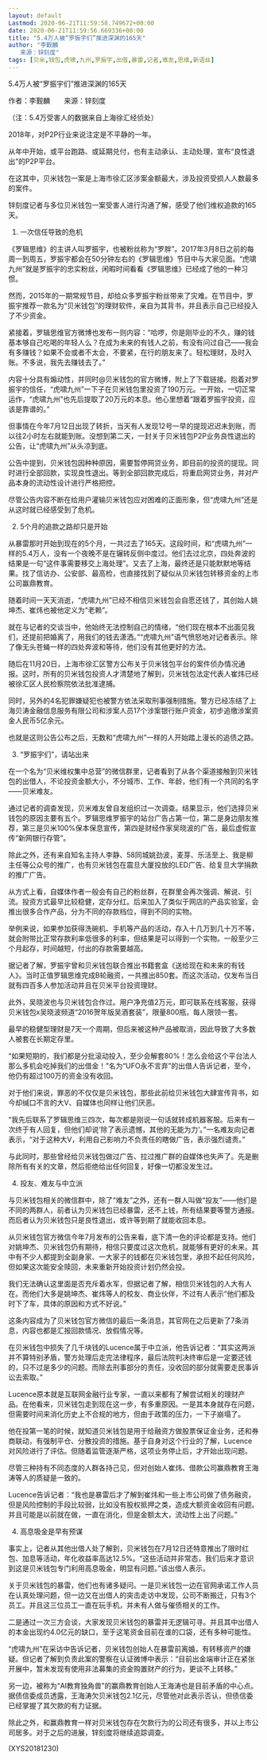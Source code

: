 ```yaml
---
layout: default
Lastmod: 2020-06-21T11:59:58.749672+00:00
date: 2020-06-21T11:59:56.669336+00:00
title: "5.4万人被“罗振宇们”推进深渊的165天"
author: "李觐麟
　　来源：锌刻度"
tags: [贝米,钱包,虎啸,九州,罗振宇,出借,暴雷,记者,难友,思维,新语丝]
---
```


5.4万人被“罗振宇们”推进深渊的165天

作者：李觐麟　　来源：锌刻度

（注：5.4万受害人的数据来自上海徐汇经侦处）

2018年，对P2P行业来说注定是不平静的一年。

从年中开始，或平台跑路、或延期兑付，也有主动承认、主动处理，宣布“良性退出”的P2P平台。

在这其中，贝米钱包一案是上海市徐汇区涉案金额最大，涉及投资受损人人数最多的案件。

锌刻度记者与多位贝米钱包一案受害人进行沟通了解，感受了他们维权追款的165天。

1. 一次信任导致的危机

《罗辑思维》的主讲人叫罗振宇，也被粉丝称为“罗胖”。2017年3月8日之前的每周一到周五，罗振宇都会在50分钟左右的《罗辑思维》节目中与大家见面。“虎啸九州”就是罗振宇的忠实粉丝，闲暇时间看看《罗辑思维》已经成了他的一种习惯。

然而，2015年的一期常规节目，却给众多罗振宇粉丝带来了灾难。在节目中，罗振宇推荐一款名为“贝米钱包”的理财软件，亲自为其背书，并且表示自己已经投入了不少资金。

紧接着，罗辑思维官方微博也发布一则内容：“哈啰，你是刚毕业的不久，赚的钱基本够自己吃喝的年轻人么？在成为未来的有钱人之前，有没有问过自己——我会有多赚钱？如果不会或者不太会，不要紧，在行的朋友来了。轻松理财，及时入账。不多说，我先去赚钱去了。”

内容十分具有煽动性，并同时@贝米钱包的官方微博，附上了下载链接。抱着对罗振宇的信任，“虎啸九州”一下子在贝米钱包里投资了190万元。一开始，一切正常运作，“虎啸九州”也先后提取了20万元的本息。他心里想着“跟着罗振宇投资，应该是靠谱的。”

但事情在今年7月12日出现了转折，当天有人发现12号一早的提现迟迟未到账，而以往2小时左右就能到账。没想到第二天，一封关于贝米钱包P2P业务良性退出的公告，让“虎啸九州”从头凉到底。

公告中提到，贝米钱包因种种原因，需要暂停网贷业务，即目前的投资的提现。同时进行全部回款，实现良性退出。等到全部回款完成后，将重启网贷业务，并对产品本身的流动性设计进行严格把控。

尽管公告内容不断在给用户灌输贝米钱包应对困难的正面形象，但“虎啸九州”还是从这时就已经感受到了危机。

2. 5个月的追款之路却只是开始

从暴雷那时开始到现在的5个月，一共过去了165天。这段时间，和“虎啸九州”一样的5.4万人，没有一个夜晚不是在辗转反侧中度过。他们去过北京，四处奔波的结果是一句“这件事需要移交上海处理”。又去了上海，最终还是只能默默地等结果。找了信访办、公安部、最高检，也直接找到了疑似从贝米钱包转移资金的上市公司赢鼎教育。

随着时间一天天消逝，“虎啸九州”已经不相信贝米钱包会自愿还钱了，其创始人姚坤杰、崔炜也被他定义为“老赖”。

就在与记者的交谈当中，他始终无法控制自己的情绪，“他们现在根本不出面见我们，还提前把婚离了，用我们的钱去潇洒。”“虎啸九州”语气愤怒地对记者表示。除了像无头苍蝇一样的四处奔波和等待，他们没有其他更好的方法。

随后在11月20日，上海市徐汇区警方公布关于贝米钱包平台的案件侦办情况通报。这时，所有的贝米钱包投资人才清楚地了解到，贝米钱包法定代表人崔炜已经被徐汇区人民检察院依法批准逮捕。

同时，另外的4名犯罪嫌疑犯也被警方依法采取刑事强制措施。警方已经冻结了上海贝涛金融信息服务有限公司和涉案人员17个涉案银行账户资金，初步追缴涉案资金人民币5亿余元。

也就是这则公告公布之后，无数和“虎啸九州”一样的人开始踏上漫长的追债之路。

3. “罗振宇们”，请站出来

在一个名为“贝米维权集中总营”的微信群里，记者看到了从各个渠道接触到贝米钱包的出借人，不论投资金额大小，不分城市、工作、年龄，他们有一个共同的名字——贝米难友。

通过记者的调查发现，贝米难友曾自发组织过一次调查。结果显示，他们选择贝米钱包的原因主要有五个。罗辑思维罗振宇的站台广告占第一位，第二是身边朋友推荐，第三是贝米100%保本保息宣传，第四是财经作家吴晓波的广告，最后虚假宣传“新网银行存管”。

除此之外，还有来自知名主持人李静、58同城姚劲波，麦芽、乐活至上、我是柳主任等公众号的推广，也有贝米钱包在震旦大厦投放的LED广告、给复旦大学捐款的推广广告。

从方式上看，自媒体作者一般会有自己的粉丝群，在群里会再次强调、解说、引流。投资方式最早比较稳健，定存分红。后来加入了类似于网店的产品实验室，会推出很多合作产品，分为不同的存款档位，得到不同的实物。

举例来说，如果参加获得洗碗机、手机等产品的活动，存入十几万到几十万不等，就会附带比正常存款利率低很多的利率，但结果是可以得到一个实物。一般至少三个月起存，时间越短，付出的存款需要越高。

据记者了解，罗振宇曾和贝米钱包联合推出书籍套盒《送给现在和未来的有钱人》。当时正值罗辑思维完成B轮融资，一共推出850套。而这次活动，仅发布当日就有四百多人参加活动并且在贝米平台投资理财。

此外，吴晓波也与贝米钱包合作过。用户净充值2万元，即可联系在线客服，获得贝米钱包x吴晓波频道“2016贺年版吴酒套装”，限量800瓶，每人限领一套。

最早的稳健型理财是7天一个周期，但后来被这种产品被取消，因此导致了大多数人被套在长期定存里。

“如果短期的，我们都是分批滚动投入，至少会解套80%！怎么会给这个平台法人那么多机会吃掉我们的出借金！”名为“UFO永不言弃”的出借人告诉记者，至今，他仍有超过100万的资金没有收回。

对于他们来说，罪恶的不仅仅是贝米钱包，那些此前给贝米钱包大肆宣传背书，如今却缄口不言的大V、自媒体也同样让他们厌恶。

“我先后联系了罗辑思维三四次，每次都是刚说一句话就转成机器客服。后来有一次终于有人回复，但他们却说‘除了表示遗憾，其他的无能为力’。”一名难友向记者表示，“对于这种大V，利用自己影响力不负责任的瞎做广告，表示强烈谴责。”

与此同时，那些曾经给贝米钱包做过广告、拉过推广群的自媒体也失声了。先是删除所有有关的文章，然后拒绝给出任何回复，好像一切都没发生过。

4. 投友、难友与中立派

与贝米钱包相关的微信群中，除了“难友”之外，还有一群人叫做“投友”——他们是不同的两群人，前者认为贝米钱包已经暴雷，还不上钱，所有结果要等警方通报。而后者认为贝米钱包只是良性退出，或许等到期了就能收回本息。

从贝米钱包官方微信今年7月发布的公告来看，底下清一色的评论都是支持。他们对姚坤杰、贝米钱包仍有期待，相信只要度过这次危机，就能够有更好的未来。其中有不少人都提到全副身家、一大家子的钱都在贝米钱包里，承担不起任何风险，但如果这次能安全赎回，未来重新开始投资计划仍然会投。

我们无法确认这里面是否充斥着水军，但据记者了解，相信贝米钱包的人大有人在。而他们大多是姚坤杰、崔炜等人的校友、商业伙伴，不过有人表示“他们都及时下了车，具体的原因和方式不好说。”

这条内容成为了贝米钱包官方微信的最后一条消息，其官网在之后更新了7条消息，内容也都是汇报回款情况、放假情况等。

在贝米钱包中损失了几千块钱的Lucence属于中立派，他告诉记者：“其实这两派并不算特别矛盾，警方处理后走完法律程序，最后法院判决终审后是一定要还钱的，只不过是多少的问题。而除去刑事部分的责任，没收回的部分就需要走民事诉讼去索取。”

Lucence原本就是互联网金融行业专家，一直以来都有了解尝试相关的理财产品。在他看来，贝米钱包走到现在这一步，有多重原因。一是其本身就存在问题，但需要时间来消化历史上不合规的地方，但由于政策的压力，一下子崩塌了。

他在投第一笔的时候，就知道贝米钱包是用于给融资方做股票保证金业务，还和券商联动，有强制平仓、分散投资的措施。基于自身对这个行业的了解，Lucence对风险进行了评估。但随着监管逐渐严格，这项业务停止后，才开始出现问题。

尽管三种持有不同态度的人群各持己见，但对创始人崔炜、借款公司赢鼎教育王海涛等人的质疑是一致的。

Lucence告诉记者：“我也是暴雷后才了解到崔炜和一些上市公司做了债务融资，但是风险控制的手段比较弱，比如没有股权抵押之类，造成大额资金收回有问题。并且可能是以前就在做，一直在消化，但是金额太大，流动性上出了问题。”

4. 高息吸金是早有预谋

事实上，记者从其他出借人处了解到，贝米钱包在7月12日还特意推出了限时红包、加息等活动，年化收益率高达12.5%。“这些活动并非常态，我们后来才意识到这是贝米钱包专门利用高息吸金，明显有问题。”该出借人表示。

关于贝米钱包的暴雷，他们也有诸多疑问。一是贝米钱包一边在官网承诺工作人员在认真处理问题，但一边又在出借人的突击走访中发现，公司不断搬迁，只有3个员工。并且这三位员工一直在玩手机，并未有人做与催债相关的工作。

二是通过一次三方会谈，大家发现贝米钱包的暴雷并无逻辑可寻。并且其中出借人的本金出现约4.0亿元的缺口，至于这笔资金目前在谁的口袋，还有多种可能性。

“虎啸九州”在采访中告诉记者，贝米钱包创始人在暴雷前离婚，有转移资产的嫌疑。但记者了解到负责此案的警察在认证微博中表示：“目前出金端审计正在紧张开展中，暂未发现有使用非法募集的资金购置财产的行为，更谈不上转移。”

另一边，被称为“AI教育独角兽”的赢鼎教育创始人王海涛也是目前矛盾的中心点。据债信委成员透露，王海涛欠贝米钱包2.1亿元，尽管他对此表示否认，但债信委已经掌握了其欠款的有力证据。

除此之外，和赢鼎教育一样对贝米钱包存在欠款行为的公司还有很多，并以上市公司居多。对于之后的进展，锌刻度将继续追踪调查。

(XYS20181230)

